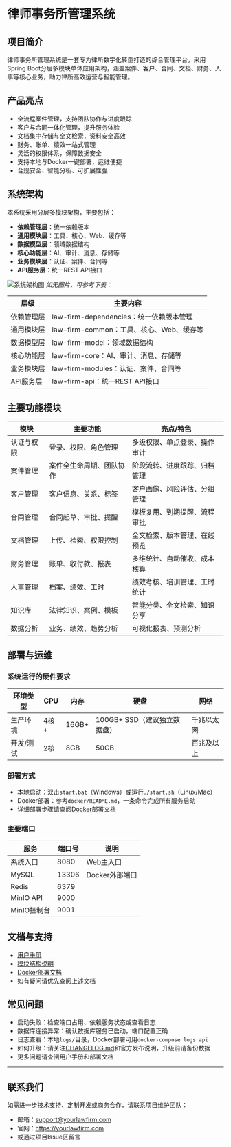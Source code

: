 # 律师事务所管理系统

## 项目简介
律师事务所管理系统是一套专为律所数字化转型打造的综合管理平台，采用Spring Boot分层多模块单体应用架构，涵盖案件、客户、合同、文档、财务、人事等核心业务，助力律所高效运营与智能管理。

## 产品亮点
- 全流程案件管理，支持团队协作与进度跟踪
- 客户与合同一体化管理，提升服务体验
- 文档集中存储与全文检索，资料安全高效
- 财务、账单、绩效一站式管理
- 灵活的权限体系，保障数据安全
- 支持本地与Docker一键部署，运维便捷
- 合规安全、智能分析、可扩展性强

## 系统架构
本系统采用分层多模块架构，主要包括：
- **依赖管理层**：统一依赖版本
- **通用模块层**：工具、核心、Web、缓存等
- **数据模型层**：领域数据结构
- **核心功能层**：AI、审计、消息、存储等
- **业务模块层**：认证、案件、合同等
- **API服务层**：统一REST API接口

![系统架构图](docs/arch.png)
*如无图片，可参考下表：*

| 层级         | 主要内容           |
|--------------|--------------------|
| 依赖管理层   | law-firm-dependencies：统一依赖版本管理 |
| 通用模块层   | law-firm-common：工具、核心、Web、缓存等 |
| 数据模型层   | law-firm-model：领域数据结构 |
| 核心功能层   | law-firm-core：AI、审计、消息、存储等 |
| 业务模块层   | law-firm-modules：认证、案件、合同等 |
| API服务层    | law-firm-api：统一REST API接口 |

## 主要功能模块
| 模块         | 主要功能           | 亮点/特色           |
|--------------|--------------------|---------------------|
| 认证与权限   | 登录、权限、角色管理   | 多级权限、单点登录、操作审计 |
| 案件管理     | 案件全生命周期、团队协作 | 阶段流转、进度跟踪、归档管理 |
| 客户管理     | 客户信息、关系、标签   | 客户画像、风险评估、分组管理 |
| 合同管理     | 合同起草、审批、提醒   | 模板复用、到期提醒、流程审批 |
| 文档管理     | 上传、检索、权限控制   | 全文检索、版本管理、在线预览 |
| 财务管理     | 账单、收付款、报表     | 多维统计、自动催收、成本核算 |
| 人事管理     | 档案、绩效、工时       | 绩效考核、培训管理、工时统计 |
| 知识库       | 法律知识、案例、模板   | 智能分类、全文检索、知识分享 |
| 数据分析     | 业务、绩效、趋势分析   | 可视化报表、预测分析         |

## 部署与运维

### 系统运行的硬件要求
| 环境类型   | CPU   | 内存   | 硬盘   | 网络         |
|------------|-------|--------|--------|--------------|
| 生产环境   | 4核+  | 16GB+  | 100GB+ SSD（建议独立数据盘） | 千兆以太网 |
| 开发/测试  | 2核   | 8GB    | 50GB   | 百兆及以上   |

### 部署方式
- 本地启动：双击`start.bat`（Windows）或运行`./start.sh`（Linux/Mac）
- Docker部署：参考`docker/README.md`，一条命令完成所有服务启动
- 详细部署步骤请查阅[Docker部署文档](docker/README.md)

### 主要端口
| 服务         | 端口号 | 说明           |
|--------------|--------|----------------|
| 系统入口     | 8080   | Web主入口      |
| MySQL        | 13306  | Docker外部端口 |
| Redis        | 6379   |                |
| MinIO API    | 9000   |                |
| MinIO控制台  | 9001   |                |

## 文档与支持
- [用户手册](docs/user-guide.md)
- [模块结构说明](docs/modules.md)
- [Docker部署文档](docker/README.md)
- 如有疑问请优先查阅上述文档

## 常见问题
- 启动失败：检查端口占用、依赖服务状态或查看日志
- 数据库连接异常：确认数据库服务已启动，端口配置正确
- 日志查看：本地`logs/`目录，Docker部署可用`docker-compose logs api`
- 如何升级：请关注[CHANGELOG.md](CHANGELOG.md)和官方发布说明，升级前请备份数据
- 更多问题请查阅用户手册和部署文档

---

## 联系我们
如需进一步技术支持、定制开发或商务合作，请联系项目维护团队：
- 邮箱：support@yourlawfirm.com
- 官网：https://yourlawfirm.com
- 或通过项目Issue区留言
